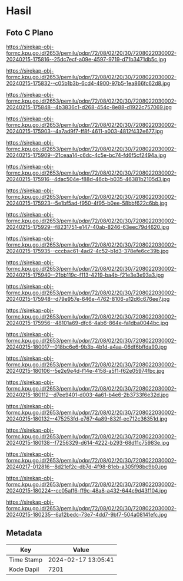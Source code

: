 # Hasil

## Foto C Plano

https://sirekap-obj-formc.kpu.go.id/2653/pemilu/pdpr/72/08/02/20/30/7208022030002-20240215-175816--25dc7ecf-a09e-4597-9719-d71b3471db5c.jpg

https://sirekap-obj-formc.kpu.go.id/2653/pemilu/pdpr/72/08/02/20/30/7208022030002-20240215-175832--c05b1b3b-6cd4-4900-97b5-1ea866fc62d8.jpg

https://sirekap-obj-formc.kpu.go.id/2653/pemilu/pdpr/72/08/02/20/30/7208022030002-20240215-175848--4b3836c1-d268-454c-8e88-d1922c757069.jpg

https://sirekap-obj-formc.kpu.go.id/2653/pemilu/pdpr/72/08/02/20/30/7208022030002-20240215-175903--4a7ad9f7-ff8f-4611-a003-4812f432e677.jpg

https://sirekap-obj-formc.kpu.go.id/2653/pemilu/pdpr/72/08/02/20/30/7208022030002-20240215-175909--21ceaa14-c6dc-4c5e-bc74-fd6f5cf2494a.jpg

https://sirekap-obj-formc.kpu.go.id/2653/pemilu/pdpr/72/08/02/20/30/7208022030002-20240215-175916--4dac504e-f88d-46cb-b035-46381b2105d3.jpg

https://sirekap-obj-formc.kpu.go.id/2653/pemilu/pdpr/72/08/02/20/30/7208022030002-20240215-175923--5e1bf5ad-f950-4f95-b0ee-58bbf622c6bb.jpg

https://sirekap-obj-formc.kpu.go.id/2653/pemilu/pdpr/72/08/02/20/30/7208022030002-20240215-175929--f8231751-e147-40ab-8246-63eec79d4620.jpg

https://sirekap-obj-formc.kpu.go.id/2653/pemilu/pdpr/72/08/02/20/30/7208022030002-20240215-175935--cccbac61-4ad2-4c52-b1d3-378efe6cc39b.jpg

https://sirekap-obj-formc.kpu.go.id/2653/pemilu/pdpr/72/08/02/20/30/7208022030002-20240215-175940--21bb119c-f113-4219-ba4b-f21e3e3e93a3.jpg

https://sirekap-obj-formc.kpu.go.id/2653/pemilu/pdpr/72/08/02/20/30/7208022030002-20240215-175948--d79e957e-646e-4762-8106-a12d6c676ee7.jpg

https://sirekap-obj-formc.kpu.go.id/2653/pemilu/pdpr/72/08/02/20/30/7208022030002-20240215-175956--48101a69-dfc6-4ab6-864e-fa1dba0044bc.jpg

https://sirekap-obj-formc.kpu.go.id/2653/pemilu/pdpr/72/08/02/20/30/7208022030002-20240215-180017--018bc6e6-9b3b-4b1d-a4aa-06df6bffda90.jpg

https://sirekap-obj-formc.kpu.go.id/2653/pemilu/pdpr/72/08/02/20/30/7208022030002-20240215-180106--5e2e9e4d-f14e-4158-a5f1-f62e05974fbc.jpg

https://sirekap-obj-formc.kpu.go.id/2653/pemilu/pdpr/72/08/02/20/30/7208022030002-20240215-180112--d7ee9401-d003-4a61-b4e6-2b3733f6e32d.jpg

https://sirekap-obj-formc.kpu.go.id/2653/pemilu/pdpr/72/08/02/20/30/7208022030002-20240215-180132--475253fd-e767-4a89-832f-ec712c36351d.jpg

https://sirekap-obj-formc.kpu.go.id/2653/pemilu/pdpr/72/08/02/20/30/7208022030002-20240215-180138--f7256329-d614-4222-b293-68d11c75983e.jpg

https://sirekap-obj-formc.kpu.go.id/2653/pemilu/pdpr/72/08/02/20/30/7208022030002-20240217-012816--8d21ef2c-db7d-4f98-81eb-a305f98bc9b0.jpg

https://sirekap-obj-formc.kpu.go.id/2653/pemilu/pdpr/72/08/02/20/30/7208022030002-20240215-180224--cc05aff6-ff9c-48a8-a432-644c9d43f104.jpg

https://sirekap-obj-formc.kpu.go.id/2653/pemilu/pdpr/72/08/02/20/30/7208022030002-20240215-180235--6a12bedc-73e7-4dd7-9bf7-504a08141efc.jpg


## Metadata

| Key        | Value               |
| ---------- | ------------------- |
| Time Stamp | 2024-02-17 13:05:41 |
| Kode Dapil | 7201                |



